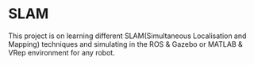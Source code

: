 # SLAM
This project is on learning different SLAM(Simultaneous Localisation and Mapping) techniques and simulating in the ROS &amp; Gazebo or MATLAB &amp; VRep environment for any robot.
